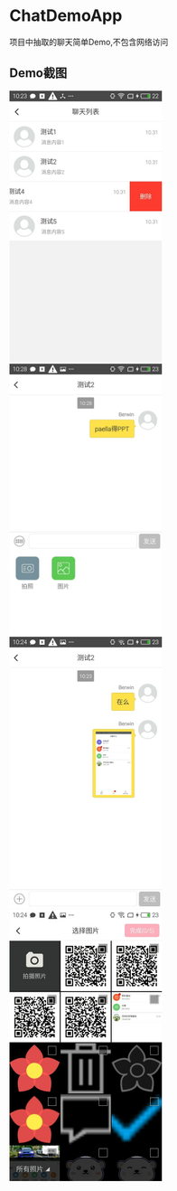 # ChatDemoApp
项目中抽取的聊天简单Demo,不包含网络访问

## Demo截图
<img width="270" height="480" src="https://github.com/pengliangAndroid/ChatDemoApp/blob/master/screenshot/1.jpg"/>
<img width="270" height="480" src="https://github.com/pengliangAndroid/ChatDemoApp/blob/master/screenshot/2.jpg"/>
<img width="270" height="480" src="https://github.com/pengliangAndroid/ChatDemoApp/blob/master/screenshot/3.jpg"/>
<img width="270" height="480" src="https://github.com/pengliangAndroid/ChatDemoApp/blob/master/screenshot/4.jpg"/>
